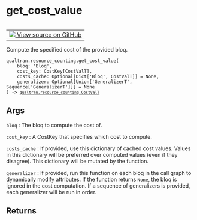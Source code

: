 # get_cost_value


<table class="tfo-notebook-buttons tfo-api nocontent" align="left">
<td>
  <a target="_blank" href="https://github.com/quantumlib/Qualtran/blob/main/qualtran/resource_counting/_costing.py#L151-L181">
    <img src="https://www.tensorflow.org/images/GitHub-Mark-32px.png" />
    View source on GitHub
  </a>
</td>
</table>



Compute the specified cost of the provided bloq.


<pre class="devsite-click-to-copy prettyprint lang-py tfo-signature-link">
<code>qualtran.resource_counting.get_cost_value(
    bloq: 'Bloq',
    cost_key: CostKey[CostValT],
    costs_cache: Optional[Dict['Bloq', CostValT]] = None,
    generalizer: Optional[Union['GeneralizerT', Sequence['GeneralizerT']]] = None
) -> <a href="../../qualtran/resource_counting.html#CostValT"><code>qualtran.resource_counting.CostValT</code></a>
</code></pre>



<!-- Placeholder for "Used in" -->


<h2 class="add-link">Args</h2>

`bloq`<a id="bloq"></a>
: The bloq to compute the cost of.

`cost_key`<a id="cost_key"></a>
: A CostKey that specifies which cost to compute.

`costs_cache`<a id="costs_cache"></a>
: If provided, use this dictionary of cached cost values. Values in this
  dictionary will be preferred over computed values (even if they disagree). This
  dictionary will be mutated by the function.

`generalizer`<a id="generalizer"></a>
: If provided, run this function on each bloq in the call graph to dynamically
  modify attributes. If the function returns `None`, the bloq is ignored in the
  cost computation. If a sequence of generalizers is provided, each generalizer
  will be run in order.




<h2 class="add-link">Returns</h2>


